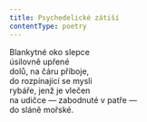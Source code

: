 ```yaml
---
title: Psychedelické zátiší
contentType: poetry
---
```


<section>

Blankytné oko slepce  
úsilovně upřené  
dolů, na čáru příboje,  
do rozpínající se mysli  
rybáře, jenž je vlečen  
na udičce — zabodnuté v patře —  
do sláně mořské.

</section>
